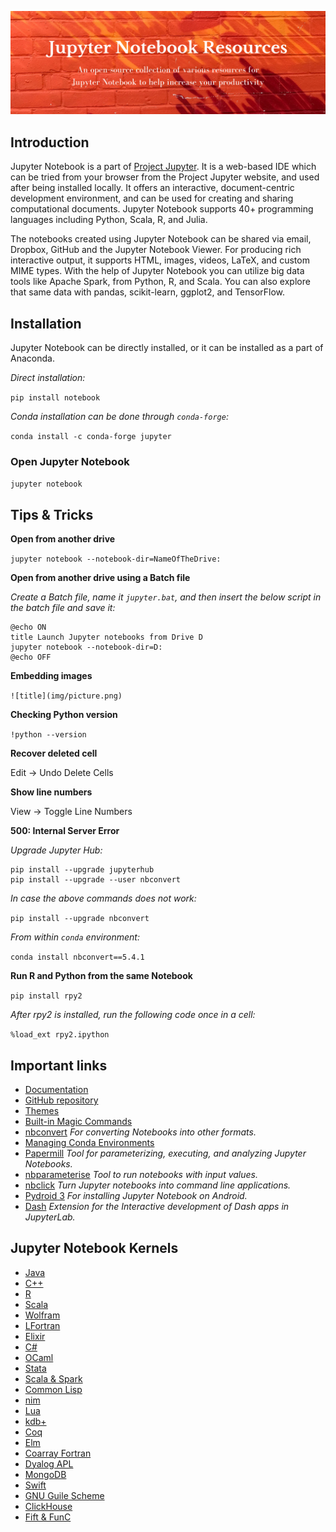 ![Jupyter Notebook](./assets/jupyter-notebook.png)

## Introduction

Jupyter Notebook is a part of [Project Jupyter](https://jupyter.org/). It is a web-based IDE which can be tried from your browser from the Project Jupyter website, and used after being installed locally. It offers an interactive, document-centric development environment, and can be used for creating and sharing computational documents. Jupyter Notebook supports 40+ programming languages including Python, Scala, R, and Julia.

The notebooks created using Jupyter Notebook can be shared via email, Dropbox, GitHub and the Jupyter Notebook Viewer. For producing rich interactive output, it supports HTML, images, videos, LaTeX, and custom MIME types. With the help of Jupyter Notebook you can utilize big data tools like Apache Spark, from Python, R, and Scala. You can also explore that same data with pandas, scikit-learn, ggplot2, and TensorFlow.

## Installation

Jupyter Notebook can be directly installed, or it can be installed as a part of Anaconda.

_Direct installation:_

`pip install notebook`

_Conda installation can be done through `conda-forge`:_

`conda install -c conda-forge jupyter`

### Open Jupyter Notebook

`jupyter notebook`

## Tips & Tricks

__Open from another drive__

`jupyter notebook --notebook-dir=NameOfTheDrive:`

__Open from another drive using a Batch file__

_Create a Batch file, name it `jupyter.bat`, and then insert the below script in the batch file and save it:_

```
@echo ON
title Launch Jupyter notebooks from Drive D
jupyter notebook --notebook-dir=D:
@echo OFF
```

__Embedding images__

`![title](img/picture.png)`

__Checking Python version__

`!python --version`

__Recover deleted cell__

Edit -> Undo Delete Cells

__Show line numbers__

View -> Toggle Line Numbers

__500: Internal Server Error__

_Upgrade Jupyter Hub:_

```
pip install --upgrade jupyterhub
pip install --upgrade --user nbconvert
```

_In case the above commands does not work:_

`pip install --upgrade nbconvert`

_From within `conda` environment:_

`conda install nbconvert==5.4.1`

__Run R and Python from the same Notebook__

`pip install rpy2`

_After rpy2 is installed, run the following code once in a cell:_

`%load_ext rpy2.ipython`

## Important links

- [Documentation](https://jupyter-notebook.readthedocs.io/en/latest/)
- [GitHub repository](https://github.com/jupyter/notebook)
- [Themes](https://github.com/dunovank/jupyter-themes)
- [Built-in Magic Commands](https://ipython.readthedocs.io/en/stable/interactive/magics.html)
- [nbconvert](https://nbconvert.readthedocs.io/) _For converting Notebooks into other formats._
- [Managing Conda Environments](https://conda.io/projects/conda/en/latest/user-guide/tasks/manage-environments.html)
- [Papermill](https://github.com/nteract/papermill) _Tool for parameterizing, executing, and analyzing Jupyter Notebooks._
- [nbparameterise](https://github.com/takluyver/nbparameterise) _Tool to run notebooks with input values._
- [nbclick](https://github.com/ssciwr/nbclick) _Turn Jupyter notebooks into command line applications._
- [Pydroid 3](https://play.google.com/store/apps/details?id=ru.iiec.pydroid3&pli=1) _For installing Jupyter Notebook on Android._
- [Dash](https://github.com/plotly/jupyterlab-dash) _Extension for the Interactive development of Dash apps in JupyterLab._

## Jupyter Notebook Kernels

- [Java](https://github.com/SpencerPark/IJava)
- [C++](https://github.com/jupyter-xeus/xeus-cling)
- [R](https://github.com/IRkernel/IRkernel)
- [Scala](https://github.com/almond-sh/almond)
- [Wolfram](https://github.com/WolframResearch/WolframLanguageForJupyter)
- [LFortran](https://github.com/lfortran/lfortran)
- [Elixir](https://github.com/pprzetacznik/IElixir)
- [C#](https://github.com/zabirauf/icsharp)
- [OCaml](https://github.com/akabe/ocaml-jupyter)
- [Stata](https://github.com/kylebarron/stata_kernel)
- [Scala & Spark](https://github.com/vericast/spylon-kernel)
- [Common Lisp](https://github.com/yitzchak/common-lisp-jupyter)
- [nim](https://github.com/stisa/jupyternim)
- [Lua](https://github.com/guysv/ilua)
- [kdb+](https://github.com/KxSystems/jupyterq)
- [Coq](https://github.com/EugeneLoy/coq_jupyter)
- [Elm](https://github.com/abingham/jupyter-elm-kernel)
- [Coarray Fortran](https://github.com/sourceryinstitute/jupyter-CAF-kernel)
- [Dyalog APL](https://github.com/Dyalog/dyalog-jupyter-kernel)
- [MongoDB](https://github.com/gusutabopb/imongo)
- [Swift](https://github.com/McJones/jupyter-swift-kernel)
- [GNU Guile Scheme](https://github.com/jerry40/guile-kernel)
- [ClickHouse](https://github.com/wangfenjin/xeus-clickhouse)
- [Fift & FunC](https://github.com/m-kus/xeus-fift)
